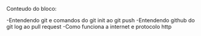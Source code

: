 Conteudo do bloco:

-Entendendo git e comandos do git init ao git push
-Entendendo github do git log ao pull request
-Como funciona a internet e protocolo http
